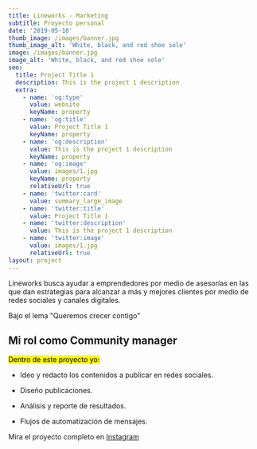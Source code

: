```yaml
---
title: Lineworks - Marketing
subtitle: Proyecto personal
date: '2019-05-10'
thumb_image: /images/banner.jpg
thumb_image_alt: 'White, black, and red shoe sole'
image: /images/banner.jpg
image_alt: 'White, black, and red shoe sole'
seo:
  title: Project Title 1
  description: This is the project 1 description
  extra:
    - name: 'og:type'
      value: website
      keyName: property
    - name: 'og:title'
      value: Project Title 1
      keyName: property
    - name: 'og:description'
      value: This is the project 1 description
      keyName: property
    - name: 'og:image'
      value: images/1.jpg
      keyName: property
      relativeUrl: true
    - name: 'twitter:card'
      value: summary_large_image
    - name: 'twitter:title'
      value: Project Title 1
    - name: 'twitter:description'
      value: This is the project 1 description
    - name: 'twitter:image'
      value: images/1.jpg
      relativeUrl: true
layout: project
---
```

Lineworks busca ayudar a emprendedores por medio de asesorías en las que dan estrategias para alcanzar a más y mejores clientes por medio de redes sociales y canales digitales.

Bajo el lema "Queremos crecer contigo"

## Mi rol como Community manager

<mark> Dentro de este proyecto yo:

*   Ideo y redacto los contenidos a publicar en redes sociales.

*   Diseño publicaciones.

*   Análisis y reporte de resultados.

*   Flujos de automatización de mensajes.

Mira el proyecto completo en [Instagram ](https://www.instagram.com/lineworks_ds/)

